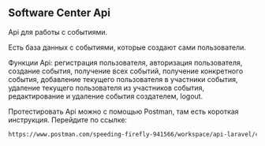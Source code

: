 ## Software Center Api

Api для работы с событиями.

Есть база данных с событиями, которые создают сами пользователи.

Функции Api: регистрация пользователя, авторизация пользователя, 
создание события, получение всех событий, получение конкретного события, добавление
текущего пользователя в участники события, удаление текущего пользователя из 
участников события, редактирование и удаление события создателем, logout.

Протестировать Api можно c помощью Postman, там есть короткая инструкция. Перейдите по ссылке:

```bash
https://www.postman.com/speeding-firefly-941566/workspace/api-laravel/collection/25973223-bd943155-ce22-47f2-88d3-fcb55f2068a6?action=share&creator=25973223
```

